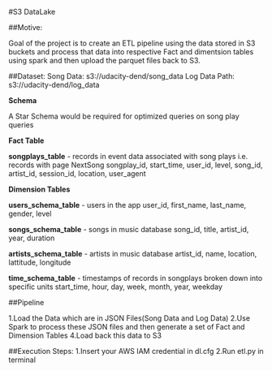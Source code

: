 #S3 DataLake

##Motive:

Goal of the project is to create an ETL pipeline using the data stored in S3 buckets and process that data into respective Fact and dimentsion tables using spark and then upload the parquet files back to S3.

##Dataset:
Song Data: s3://udacity-dend/song_data 
Log Data Path: s3://udacity-dend/log_data 

<b>Schema </b>

A Star Schema would be required for optimized queries on song play queries

<b>Fact Table</b>

<b>songplays_table</b> - records in event data associated with song plays i.e. records with page NextSong songplay_id, start_time, user_id, level, song_id, artist_id, session_id, location, user_agent

<b>Dimension Tables</b>

<b>users_schema_table</b> - users in the app user_id, first_name, last_name, gender, level

<b>songs_schema_table</b> - songs in music database song_id, title, artist_id, year, duration

<b>artists_schema_table</b> - artists in music database artist_id, name, location, lattitude, longitude

<b>time_schema_table</b> - timestamps of records in songplays broken down into specific units start_time, hour, day, week, month, year, weekday

##Pipeline

1.Load the Data which are in JSON Files(Song Data and Log Data)
2.Use Spark to process these JSON files and then generate a set of Fact and Dimension Tables
4.Load back this data to S3


##Execution Steps:
1.Insert your AWS IAM credential in dl.cfg
2.Run etl.py in terminal